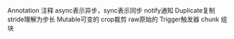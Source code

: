 Annotation 注释
async表示异步，sync表示同步
notify通知
Duplicate复制
stride理解为步长
Mutable可变的
crop裁剪
raw原始的
Trigger触发器
chunk 组块
